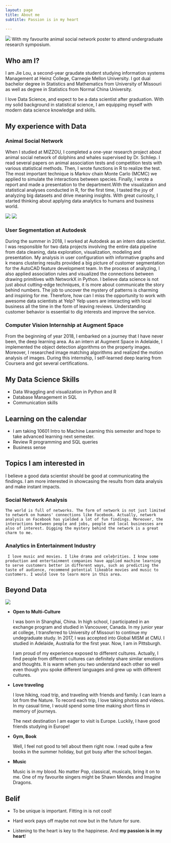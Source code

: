 ```yaml
---
layout: page
title: About me
subtitle: Passion is in my heart

---
```



![](https://raw.githubusercontent.com/zigzagjie/jieloudata/master/img/me.jpg)
With my favourite animal social network poster to attend undergraduate research symposium. 

## Who am I?

I am Jie Lou, a second-year graudate student studying information systems Management at Heinz College, Carnegie Mellon University. I got dual bachelor degree in Statistics and Mathematics from University of Missouri as well as degree in Statistics from Normal China University.

I love Data Science, and expect to be a data scientist after graduation. With my solid background in statistical science, I am equipping myself with modern data science knowledge and skills.

 

## My experience with Data
### Animal Social Network

When I studied at MIZZOU, I completed a one-year research project about animal social network of dolphins and whales supervised by Dr. Schliep. I read several papers on animal association tests and competition tests with various statistical methods. Then, I wrote functions in R to realize the test. The most important technique is Markov chain Monte Carlo (MCMC) we applied to simulate the interactions between species. Finally, I wrote a report and made a presentation to the department.With the visualization and statistical analyses conducted in R, for the first time, I tasted the joy of analyzing big datasets and drive meaning insights. With great curiosity, I started thinking about applying data analytics to humans and business world. 

![](https://raw.githubusercontent.com/zigzagjie/jieloudata/master/img/map.jpeg)
![](https://raw.githubusercontent.com/zigzagjie/jieloudata/master/img/network.png)

### User Segmentation at Autodesk

During the summer in 2018, I worked at Autodesk as an intern data scientist. I was responsible for two data projects involving the entire data pipeline from data cleaning, data exploration, visualization, modeling and presentation. My analysis in user configuration with informative graphs and k means clustering results provided a big picture of customer segmentation for the AutoCAD feature development team. In the process of analyzing, I also applied association rules and visualized the connections between drawing primitives with NetworkX in Python. I believe data science is not just about cutting-edge techniques, it is more about communicate the story behind numbers. The job to uncover the mystery of patterns is charming and inspiring for me. Therefore, how can I miss the opportunity to work with awesome data scientists at Yelp? Yelp users are interacting with local business all the time in the form of leaving reviews. Understanding customer behavior is essential to dig interests and improve the service. 

### Computer Vision Internship at Augment Space

From the beginning of year 2018, I embarked on a journey that I have never been, the deep learning area. As an intern at Augment Space in Adelaide, I implemented the object detection algorithms on the property images. Moreover, I researched image matching algorithms and realized the motion analysis of images. During this internship, I self-learned deep learing from Coursera and got several certifications. 

## My Data Science Skills

- Data Wraggling and visualization in Python and R
- Database Management in SQL
- Communication skills

## Learning on the calendar
- I am taking 10601 Intro to Machine Learning this semester and hope to take advanced learning next semester.
- Review R programming and SQL queries
- Business sense

## Topics I am interested in

I believe a good data scientist should be good at communicating the findings. I am more interested in showcasing the results from data analysis and make instant impacts. 

### Social Network Analysis

    The world is full of networks. The form of network is not just limited to network on humans' connections like Facebook. Actually, network analysis on Facebook has yielded a lot of fun findings. Moreover, the interactions between people and jobs, people and local businesses are also of interest. Digging the mystery behind the network is a great charm to me.
	
### Analytics in Entertainment Industry

     I love music and movies. I like drama and celebrities. I know some production and entertainment companies have applied machine learning to serve customers better in different ways, such as predicting the taste of audience, recommend potential likeable movies and music to customers. I would love to learn more in this area.

## Beyond Data

![](https://raw.githubusercontent.com/zigzagjie/jieloudata/master/img/me2.JPG)

- **Open to Multi-Culture**
   
  I was born in Shanghai, China. In high school, I participated in an exchange program and studied in Vancouver, Canada. In my junior year at college, I transferred to University of Missouri to continue my undegraduate study. In 2017, I was accepted into Global MISM at CMU. I studied in Adelaide, Australia for the first year. Now, I am in Pittsburgh.
  
  I am proud of my experience exposed to different cultures. Actually, I find people from different cultures can definitely share similar emotions and thoughts. It is warm when you two understand each other so well even though you spoke different languages and grew up with different cultures.
- **Love traveling**

  I love hiking, road trip, and traveling with friends and family. I can learn a lot from the Nature. To record each trip, I love taking photos and videos. In my casual time, I would spend some time making short films in memory of journeys. 

  The next destination I am eager to visit is Europe. Luckily, I have good friends studying in Europe!
  
- **Gym, Book**

  Well, I feel not good to tell about them right now. I read quite a few books in the summer holiday, but got busy after the school began.

- **Music**

  Music is in my blood. No matter Pop, classical, musicals, bring it on to me. One of my favourite singers might be Shawn Mendes and Imagine Dragons. 

## Belif

- To be unique is important. Fitting in is not cool!

- Hard work pays off maybe not now but in the future for sure.

- Listening to the heart is key to the happinese. And **my passion is in my heart**!





